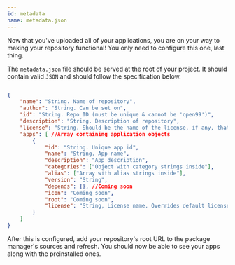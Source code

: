 ```yaml
---
id: metadata
name: metadata.json
---
```


Now that you've uploaded all of your applications, you are on your way to making your repository functional! You only need to configure this one, last thing.

The `metadata.json` file should be served at the root of your project. It should contain valid `JSON` and should follow the specification below.

```json

{
    "name": "String. Name of repository",
    "author": "String. Can be set on",
    "id": "String. Repo ID (must be unique & cannot be 'open99')",
    "description": "String. Description of repository",
    "license": "String. Should be the name of the license, if any, that all applications go under. The license prooperty on each individual application will allow you to set different licenses for different apps.",
    "apps": [ //Array containing application objects
        {
            "id": "String. Unique app id",
            "name": "String. App name",
            "description": "App description",
            "categories": ["Object with category strings inside"],
            "alias": ["Array with alias strings inside"],
            "version": "String",
            "depends": {}, //Coming soon
            "icon": "Coming soon",
            "root": "Coming soon",
            "license": "String, License name. Overrides default license for repo"
        }
    ]
}

```

After this is configured, add your repository's root URL to the package manager's sources and refresh. You should now be able to see your apps along with the preinstalled ones.